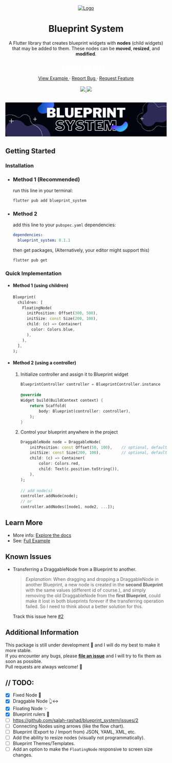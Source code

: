 <div align="center">
  <a href="#">
    <img src="https://user-images.githubusercontent.com/35843293/181866140-cf4dfec6-31fb-4bb3-822c-24b871eb32c2.png" alt="Logo" width="80" height="80"/>
  </a>
  <h1>Blueprint System</h1>
  <p>
    A Flutter library that creates blueprint widgets with <b>nodes</b> (child widgets) that may be added to them. These nodes can be <b>moved</b>, <b>resized</b>, and <b>modified</b>.
  </p>
  <h3>
    <a href="https://salah-rashad.github.io/blueprint_system_docs" target="_blank" style="color: white">
      Explore the docs »
    </a>
  </h3>
  <a href="https://github.com/salah-rashad/blueprint_system/blob/master/example" target="_blank">
    View Example
  </a>
   · 
  <a href="https://github.com/salah-rashad/blueprint_system/issues/new?labels=bug&assignees=salah-rashad" target="_blank">
    Report Bug
  </a>
   · 
  <a href="https://github.com/salah-rashad/blueprint_system/issues/new?labels=feature&assignees=salah-rashad" target="_blank">
    Request Feature
  </a>
  <br/><br/>
  <a href="https://pub.dev/packages/blueprint_system" target="_blank">
    <img src="https://img.shields.io/pub/v/blueprint_system.svg?style=for-the-badge&label=pub&logo=dart"/> 
  </a>
  <a href="https://github.com/salah-rashad/blueprint_system/blob/master/LICENSE" target="_blank">
    <img src="https://img.shields.io/github/license/salah-rashad/blueprint_system.svg?style=for-the-badge"/> 
  </a>
  <br/><br/>
</div>

![banner](assets/images/banner-1.png)

## Getting Started

### Installation

- ### Method 1 (Recommended)

  run this line in your terminal:

  ```bash
  flutter pub add blueprint_system
  ```

- ### Method 2

  add this line to your `pubspec.yaml` dependencies:

  ```yaml title="pubspec.yaml"
  dependencies:
    blueprint_system: 0.1.1
  ```

  then get packages, (Alternatively, your editor might support this)

  ```bash
  flutter pub get
  ```

### Quick Implementation
- #### Method 1 (using children)
  ```dart
  Blueprint(
    children: [
      FloatingNode(
        initPosition: Offset(300, 500),
        initSize: const Size(200, 100),
        child: (c) => Container(
          color: Colors.blue,
        ),
      ),
    ],
  );
  ```
- #### Method 2 (using a controller)
  1. Initialize controller and assign it to Blueprint widget  

      ```dart
      BlueprintController controller = BlueprintController.instance

      @override
      Widget build(BuildContext context) {
          return Scaffold(
              body: Blueprint(controller: controller),
          );
      }
      ```
  2. Control your blueprint anywhere in the project

      ```dart
      DraggableNode node = DraggableNode(
          initPosition: const Offset(50, 100),    // optional, default is (100, 100)
          initSize: const Size(200, 100),         // optional, default is (100, 100)
          child: (c) => Container(
              color: Colors.red,
              child: Text(c.position.toString()),
          ),
      );

      // add node(s)
      controller.addNode(node);
      // or
      controller.addNodes([node1, node2, ...]);
      ```
## Learn More

- More info: [Explore the docs](https://salah-rashad.github.io/blueprint_system_docs)
- See: [Full Example](https://github.com/salah-rashad/blueprint_system/blob/master/example)

## Known Issues
- Transferring a DraggableNode from a Blueprint to another.
  > _Explanation_: When dragging and dropping a DraggableNode in another Blueprint, a new node is created in the __second Blueprint__ with the same values (different id of course.), and simply removing the old DraggableNode from the __first Blueprint__, could make it lost in both blueprints forever if the transferring operation failed. So I need to think about a better solution for this.  
  
  Track this issue here [#2](https://github.com/salah-rashad/blueprint_system/issues/2)

## Additional Information

This package is still under development 🚧 and I will do my best to make it more stable.  
If you encounter any bugs, please **[file an issue](https://github.com/salah-rashad/blueprint_system/issues/new?labels=bug&assignees=salah-rashad)** and I will try to fix them as soon as possible.  
Pull requests are always welcome! 🦄

## // TODO:

- [x] Fixed Node 📌
- [x] Draggable Node 👆↔️
- [x] Floating Node ✨
- [x] Blueprint rulers 📏
- [ ] https://github.com/salah-rashad/blueprint_system/issues/2
- [ ] Connecting Nodes using arrows (like the flow chart).
- [ ] Blueprint (Export to / Import from) JSON, YAML, XML, etc.
- [ ] Add the ability to resize nodes (visually not programmatically).
- [ ] Blueprint Themes/Templates.
- [ ] Add an option to make the `FloatingNode` responsive to screen size changes.